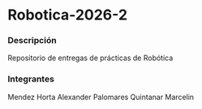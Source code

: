 # Robotica-2026-2
### Descripción
Repositorio de entregas de prácticas de Robótica
### Integrantes 
Mendez Horta Alexander 
Palomares Quintanar Marcelin

